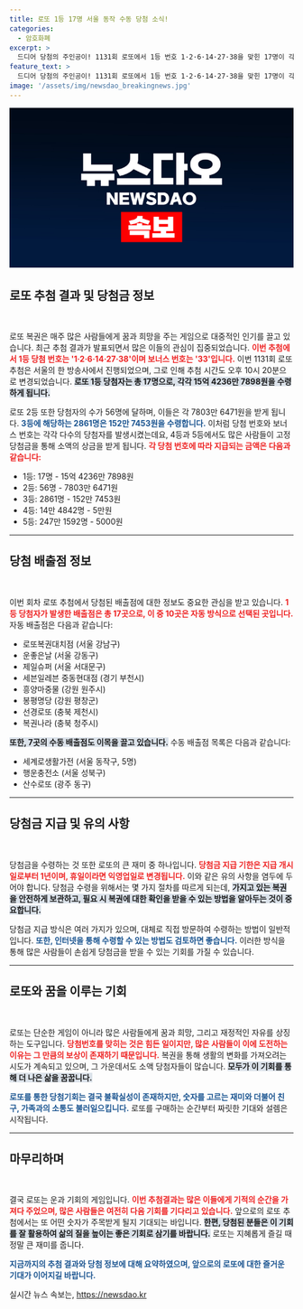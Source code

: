 ```yaml
---
title: 로또 1등 17명 서울 동작 수동 당첨 소식!
categories:
  - 암호화폐
excerpt: >
  드디어 당첨의 주인공이! 1131회 로또에서 1등 번호 1·2·6·14·27·38을 맞힌 17명이 각 15억 원 이상을 수령합니다. 행운의 번호와 배출점을 확인하고, 내 인생의 순간을 기대해보세요!
feature_text: >
  드디어 당첨의 주인공이! 1131회 로또에서 1등 번호 1·2·6·14·27·38을 맞힌 17명이 각 15억 원 이상을 수령합니다. 행운의 번호와 배출점을 확인하고, 내 인생의 순간을 기대해보세요!
image: '/assets/img/newsdao_breakingnews.jpg'
---
```


<p><img src="/assets/img/newsdao_breakingnews.jpg" alt="flaretime 속보" /></p>

<h2 data-ke-size="size26">로또 추첨 결과 및 당첨금 정보</h2>

<p data-ke-size="size16">&nbsp;</p>

<p>로또 복권은 매주 많은 사람들에게 꿈과 희망을 주는 게임으로 대중적인 인기를 끌고 있습니다. 최근 추첨 결과가 발표되면서 많은 이들의 관심이 집중되었습니다. <b><span style="color: #ee2323;">이번 추첨에서 1등 당첨 번호는 '1·2·6·14·27·38'이며 보너스 번호는 '33'입니다.</span></b> 이번 1131회 로또 추첨은 서울의 한 방송사에서 진행되었으며, 그로 인해 추첨 시간도 오후 10시 20분으로 변경되었습니다. <b><span style="background-color: #21538527;">로또 1등 당첨자는 총 17명으로, 각각 15억 4236만 7898원을 수령하게 됩니다.</span></b> </p>

<p>로또 2등 또한 당첨자의 수가 56명에 달하며, 이들은 각 7803만 6471원을 받게 됩니다. <b><span style="color: #1a5490;">3등에 해당하는 2861명은 152만 7453원을 수령합니다.</span></b> 이처럼 당첨 번호와 보너스 번호는 각각 다수의 당첨자를 발생시켰는데요, 4등과 5등에서도 많은 사람들이 고정 당첨금을 통해 소액의 상금을 받게 됩니다. <b><span style="color: #ee2323;">각 당첨 번호에 따라 지급되는 금액은 다음과 같습니다:</span></b></p>

<ul>
    <li>1등: 17명 - 15억 4236만 7898원</li>
    <li>2등: 56명 - 7803만 6471원</li>
    <li>3등: 2861명 - 152만 7453원</li>
    <li>4등: 14만 4842명 - 5만원</li>
    <li>5등: 247만 1592명 - 5000원</li>
</ul>

<hr>

<h2 data-ke-size="size26">당첨 배출점 정보</h2>

<p data-ke-size="size16">&nbsp;</p>

<p>이번 회차 로또 추첨에서 당첨된 배출점에 대한 정보도 중요한 관심을 받고 있습니다. <b><span style="color: #ee2323;">1등 당첨자가 발생한 배출점은 총 17곳으로, 이 중 10곳은 자동 방식으로 선택된 곳입니다.</span></b> 자동 배출점은 다음과 같습니다:</p>

<ul>
    <li>로또복권대치점 (서울 강남구)</li>
    <li>운좋은날 (서울 강동구)</li>
    <li>제일슈퍼 (서울 서대문구)</li>
    <li>세븐일레븐 중동현대점 (경기 부천시)</li>
    <li>흥양마중물 (강원 원주시)</li>
    <li>봉평명당 (강원 평창군)</li>
    <li>선경로또 (충북 제천시)</li>
    <li>복권나라 (충북 청주시)</li>
</ul>

<p><b><span style="background-color: #21538527;">또한, 7곳의 수동 배출점도 이목을 끌고 있습니다.</span></b> 수동 배출점 목록은 다음과 같습니다:</p>

<ul>
    <li>세계로생활가전 (서울 동작구, 5명)</li>
    <li>행운충전소 (서울 성북구)</li>
    <li>산수로또 (광주 동구)</li>
</ul>

<hr>

<h2 data-ke-size="size26">당첨금 지급 및 유의 사항</h2>

<p data-ke-size="size16">&nbsp;</p>

<p>당첨금을 수령하는 것 또한 로또의 큰 재미 중 하나입니다. <b><span style="color: #ee2323;">당첨금 지급 기한은 지급 개시일로부터 1년이며, 휴일이라면 익영업일로 변경됩니다.</span></b> 이와 같은 유의 사항을 염두에 두어야 합니다. 당첨금 수령을 위해서는 몇 가지 절차를 따르게 되는데, <b><span style="background-color: #21538527;">가지고 있는 복권을 안전하게 보관하고, 필요 시 복권에 대한 확인을 받을 수 있는 방법을 알아두는 것이 중요합니다.</span></b> </p>

<p>당첨금 지급 방식은 여러 가지가 있으며, 대체로 직접 방문하여 수령하는 방법이 일반적입니다. <b><span style="color: #1a5490;">또한, 인터넷을 통해 수령할 수 있는 방법도 검토하면 좋습니다.</span></b> 이러한 방식을 통해 많은 사람들이 손쉽게 당첨금을 받을 수 있는 기회를 가질 수 있습니다.</p>

<hr>

<h2 data-ke-size="size26">로또와 꿈을 이루는 기회</h2>

<p data-ke-size="size16">&nbsp;</p>

<p>로또는 단순한 게임이 아니라 많은 사람들에게 꿈과 희망, 그리고 재정적인 자유를 상징하는 도구입니다. <b><span style="color: #ee2323;">당첨번호를 맞히는 것은 힘든 일이지만, 많은 사람들이 이에 도전하는 이유는 그 만큼의 보상이 존재하기 때문입니다.</span></b> 복권을 통해 생활의 변화를 가져오려는 시도가 계속되고 있으며, 그 가운데서도 소액 당첨자들이 많습니다. <b><span style="background-color: #21538527;">모두가 이 기회를 통해 더 나은 삶을 꿈꿉니다.</span></b> </p>

<p><b><span style="color: #1a5490;">로또를 통한 당첨기회는 결국 불확실성이 존재하지만, 숫자를 고르는 재미와 더불어 친구, 가족과의 소통도 불러일으킵니다.</span></b> 로또를 구매하는 순간부터 짜릿한 기대와 설렘은 시작됩니다.</p>

<hr>

<h2 data-ke-size="size26">마무리하며</h2>

<p data-ke-size="size16">&nbsp;</p>

<p>결국 로또는 운과 기회의 게임입니다. <b><span style="color: #ee2323;">이번 추첨결과는 많은 이들에게 기적의 순간을 가져다 주었으며, 많은 사람들은 여전히 다음 기회를 기다리고 있습니다.</span></b> 앞으로의 로또 추첨에서는 또 어떤 숫자가 주목받게 될지 기대되는 바입니다. <b><span style="background-color: #21538527;">한편, 당첨된 분들은 이 기회를 잘 활용하여 삶의 질을 높이는 좋은 기회로 삼기를 바랍니다.</span></b> 로또는 지혜롭게 즐길 때 정말 큰 재미를 줍니다.</p>

<p><b><span style="color: #1a5490;">지금까지의 추첨 결과와 당첨 정보에 대해 요약하였으며, 앞으로의 로또에 대한 즐거운 기대가 이어지길 바랍니다.</span></b> </p>

<p data-ke-size="size16"></p>
실시간 뉴스 속보는, <a href="https://newsdao.kr" rel="dofollow">https://newsdao.kr</a>


